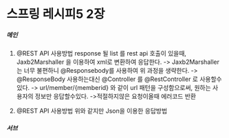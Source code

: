 # 스프링 레시피5 2장

##### 메인


1. @REST API 사용방법
response 될 list 를 rest api 호출이 있을때, 
Jaxb2Marshaller 을 이용하여 xml로 변환하여 응답한다.
-> Jaxb2Marshaller는 너무 불편하니 @Responsebody를 사용하여 위 과정을 생략한다.
-> @ResponseBody 사용하는대신 @Controller 를 @RestController 로 사용할수있다.
-> url/member/{memberid} 와 같이 url 패턴을 구성함으로써, 원하는 사용자의 정보만 응답할수있다.
->적절하지않은 요청이올때 에러코드 반환

2.  @REST API 사용방법
위와 같지만 Json을 이용한 응답방법
##### 서브
